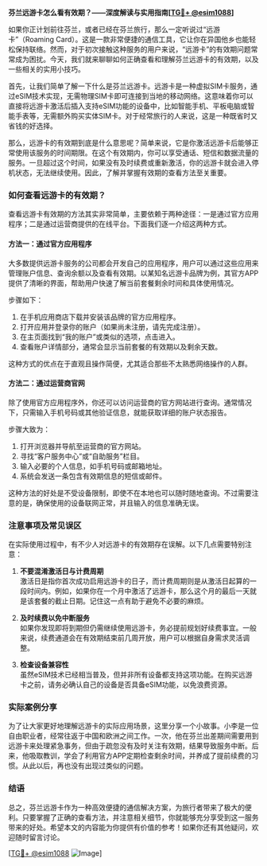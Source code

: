 **芬兰远游卡怎么看有效期？——深度解读与实用指南[[TG💪+ @esim1088](https://t.me/s/esim1088)]**

如果你正计划前往芬兰，或者已经在芬兰旅行，那么一定听说过“远游卡”（Roaming Card）。这是一款非常便捷的通信工具，它让你在异国他乡也能轻松保持联络。然而，对于初次接触这种服务的用户来说，“远游卡”的有效期问题常常成为困扰。今天，我们就来聊聊如何正确查看和理解芬兰远游卡的有效期，以及一些相关的实用小技巧。

首先，让我们简单了解一下什么是芬兰远游卡。远游卡是一种虚拟SIM卡服务，通过eSIM技术实现，无需物理SIM卡即可连接到当地的移动网络。这意味着你可以直接将远游卡激活后插入支持eSIM功能的设备中，比如智能手机、平板电脑或智能手表等，无需额外购买实体SIM卡。对于经常旅行的人来说，这是一种既省时又省钱的好选择。

那么，远游卡的有效期到底是什么意思呢？简单来说，它是你激活远游卡后能够正常使用该服务的时间期限。在这个有效期内，你可以享受通话、短信和数据流量的服务。一旦超过这个时间，如果没有及时续费或重新激活，你的远游卡就会进入停机状态，无法继续使用。因此，了解并掌握有效期的查看方法至关重要。

### 如何查看远游卡的有效期？

查看远游卡有效期的方法其实非常简单，主要依赖于两种途径：一是通过官方应用程序；二是通过运营商提供的在线平台。下面我们逐一介绍这两种方式。

#### 方法一：通过官方应用程序

大多数提供远游卡服务的公司都会开发自己的应用程序，用户可以通过这些应用来管理账户信息、查询余额以及查看有效期。以某知名远游卡品牌为例，其官方APP提供了清晰的界面，帮助用户快速了解当前套餐剩余时间和具体使用情况。

步骤如下：
1. 在手机应用商店下载并安装该品牌的官方应用程序。
2. 打开应用并登录你的账户（如果尚未注册，请先完成注册）。
3. 在主页面找到“我的账户”或类似的选项，点击进入。
4. 查看账户详情部分，通常会显示当前套餐的有效期以及剩余天数。

这种方式的优点在于直观且操作简便，尤其适合那些不太熟悉网络操作的人群。

#### 方法二：通过运营商官网

除了使用官方应用程序外，你还可以访问运营商的官方网站进行查询。通常情况下，只需输入手机号码或其他验证信息，就能获取详细的账户状态报告。

步骤大致为：
1. 打开浏览器并导航至运营商的官方网站。
2. 寻找“客户服务中心”或“自助服务”栏目。
3. 输入必要的个人信息，如手机号码或邮箱地址。
4. 系统会发送一条包含有效期信息的短信或邮件。

这种方法的好处是不受设备限制，即使不在本地也可以随时随地查询。不过需要注意的是，确保使用的设备联网正常，并且输入的信息准确无误。

### 注意事项及常见误区

在实际使用过程中，有不少人对远游卡的有效期存在误解。以下几点需要特别注意：

1. **不要混淆激活日与计费周期**  
   激活日是指你首次成功启用远游卡的日子，而计费周期则是从激活日起算的一段时间内。例如，如果你在一个月中激活了远游卡，那么这个月的最后一天就是该套餐的截止日期。记住这一点有助于避免不必要的麻烦。

2. **及时续费以免中断服务**  
   如果你发现即将到期但仍需继续使用远游卡，务必提前规划好续费事宜。一般来说，续费通道会在有效期结束前几周开放，用户可以根据自身需求灵活调整。

3. **检查设备兼容性**  
   虽然eSIM技术已经相当普及，但并非所有设备都支持这项功能。在购买远游卡之前，请务必确认自己的设备是否具备eSIM功能，以免浪费资源。

### 实际案例分享

为了让大家更好地理解远游卡的实际应用场景，这里分享一个小故事。小李是一位自由职业者，经常往返于中国和欧洲之间工作。一次，他在芬兰出差期间需要用到远游卡来处理紧急事务，但由于疏忽没有及时关注有效期，结果导致服务中断。后来，他吸取教训，学会了利用官方APP定期检查剩余时间，并养成了提前续费的习惯。从此以后，再也没有出现过类似的问题。

### 结语

总之，芬兰远游卡作为一种高效便捷的通信解决方案，为旅行者带来了极大的便利。只要掌握了正确的查看方法，并注意相关细节，你就能够充分享受到这一服务带来的好处。希望本文的内容能为你提供有价值的参考！如果你还有其他疑问，欢迎随时留言讨论。

[[TG💪+ @esim1088](https://t.me/s/esim1088) ![Image](https://i.postimg.cc/4NQfJmqS/Snipaste-2025-05-13-00-14-12.png)]